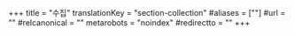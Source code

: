 +++
title = "수집"
translationKey = "section-collection"
#aliases = [""]
#url = ""
#relcanonical = ""
metarobots = "noindex"
#redirectto = ""
+++
